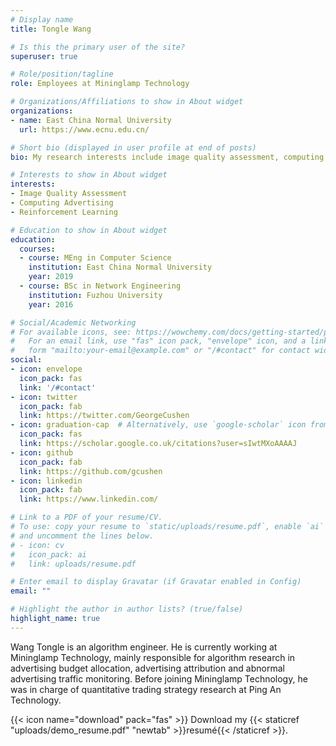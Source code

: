 ```yaml
---
# Display name
title: Tongle Wang

# Is this the primary user of the site?
superuser: true

# Role/position/tagline
role: Employees at Mininglamp Technology 

# Organizations/Affiliations to show in About widget
organizations:
- name: East China Normal University
  url: https://www.ecnu.edu.cn/

# Short bio (displayed in user profile at end of posts)
bio: My research interests include image quality assessment, computing advertising and reinforcement learning.

# Interests to show in About widget
interests:
- Image Quality Assessment
- Computing Advertising
- Reinforcement Learning

# Education to show in About widget
education:
  courses:
  - course: MEng in Computer Science
    institution: East China Normal University
    year: 2019
  - course: BSc in Network Engineering
    institution: Fuzhou University
    year: 2016

# Social/Academic Networking
# For available icons, see: https://wowchemy.com/docs/getting-started/page-builder/#icons
#   For an email link, use "fas" icon pack, "envelope" icon, and a link in the
#   form "mailto:your-email@example.com" or "/#contact" for contact widget.
social:
- icon: envelope
  icon_pack: fas
  link: '/#contact'
- icon: twitter
  icon_pack: fab
  link: https://twitter.com/GeorgeCushen
- icon: graduation-cap  # Alternatively, use `google-scholar` icon from `ai` icon pack
  icon_pack: fas
  link: https://scholar.google.co.uk/citations?user=sIwtMXoAAAAJ
- icon: github
  icon_pack: fab
  link: https://github.com/gcushen
- icon: linkedin
  icon_pack: fab
  link: https://www.linkedin.com/

# Link to a PDF of your resume/CV.
# To use: copy your resume to `static/uploads/resume.pdf`, enable `ai` icons in `params.toml`, 
# and uncomment the lines below.
# - icon: cv
#   icon_pack: ai
#   link: uploads/resume.pdf

# Enter email to display Gravatar (if Gravatar enabled in Config)
email: ""

# Highlight the author in author lists? (true/false)
highlight_name: true
---
```


Wang Tongle is an algorithm engineer. He is currently working at Mininglamp Technology, mainly responsible for algorithm research in advertising budget allocation, advertising attribution and abnormal advertising traffic monitoring. 
Before joining Mininglamp Technology, he was in charge of quantitative trading strategy research at Ping An Technology.        

{{< icon name="download" pack="fas" >}} Download my {{< staticref "uploads/demo_resume.pdf" "newtab" >}}resumé{{< /staticref >}}.
